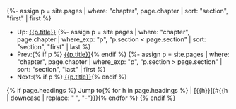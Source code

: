 {%- assign p = site.pages | where: "chapter", page.chapter | sort: "section", "first" | first %}
* Up: [{{p.title}}]({{site.baseurl}}{{p.url}})
{%- assign p = site.pages | where: "chapter", page.chapter | where_exp: "p", "p.section < page.section" | sort: "section", "first" | last %}
* Prev:{% if p %} [{{p.title}}]({{site.baseurl}}{{p.url}}){% endif %}
{%- assign p = site.pages | where: "chapter", page.chapter | where_exp: "p", "p.section > page.section" | sort: "section", "last" | first %}
* Next:{% if p %} [{{p.title}}]({{site.baseurl}}{{p.url}}){% endif %}

{% if page.headings %}
Jump to{% for h in page.headings %} \| [{{h}}](#{{h | downcase | replace: " ", "-"}}){% endfor %}
{% endif %}
